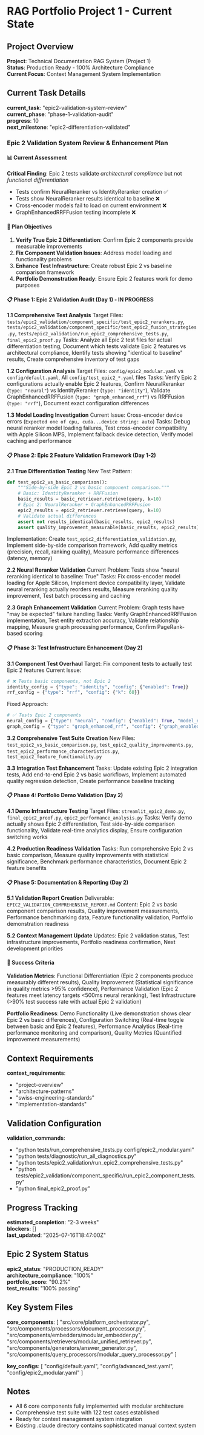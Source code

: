 # RAG Portfolio Project 1 - Current State

## Project Overview
**Project**: Technical Documentation RAG System (Project 1)  
**Status**: Production Ready - 100% Architecture Compliance  
**Current Focus**: Context Management System Implementation

## Current Task Details
**current_task**: "epic2-validation-system-review"  
**current_phase**: "phase-1-validation-audit"  
**progress**: 10  
**next_milestone**: "epic2-differentiation-validated"

### Epic 2 Validation System Review & Enhancement Plan

#### 📊 Current Assessment
**Critical Finding**: Epic 2 tests validate *architectural compliance* but not *functional differentiation*
- Tests confirm NeuralReranker vs IdentityReranker creation ✅
- Tests show NeuralReranker results identical to baseline ❌
- Cross-encoder models fail to load on current environment ❌
- GraphEnhancedRRFFusion testing incomplete ❌

#### 🎯 Plan Objectives
1. **Verify True Epic 2 Differentiation**: Confirm Epic 2 components provide measurable improvements
2. **Fix Component Validation Issues**: Address model loading and functionality problems  
3. **Enhance Test Infrastructure**: Create robust Epic 2 vs baseline comparison framework
4. **Portfolio Demonstration Ready**: Ensure Epic 2 features work for demo purposes

#### 📋 Phase 1: Epic 2 Validation Audit (Day 1) - IN PROGRESS
**1.1 Comprehensive Test Analysis**
Target Files: `tests/epic2_validation/component_specific/test_epic2_rerankers.py`, `tests/epic2_validation/component_specific/test_epic2_fusion_strategies.py`, `tests/epic2_validation/run_epic2_comprehensive_tests.py`, `final_epic2_proof.py`
Tasks: Analyze all Epic 2 test files for actual differentiation testing, Document which tests validate Epic 2 features vs architectural compliance, Identify tests showing "identical to baseline" results, Create comprehensive inventory of test gaps

**1.2 Configuration Analysis**
Target Files: `config/epic2_modular.yaml` vs `config/default.yaml`, All `config/test_epic2_*.yaml` files
Tasks: Verify Epic 2 configurations actually enable Epic 2 features, Confirm NeuralReranker (`type: "neural"`) vs IdentityReranker (`type: "identity"`), Validate GraphEnhancedRRFFusion (`type: "graph_enhanced_rrf"`) vs RRFFusion (`type: "rrf"`), Document exact configuration differences

**1.3 Model Loading Investigation**
Current Issue: Cross-encoder device errors (`Expected one of cpu, cuda...device string: auto`)
Tasks: Debug neural reranker model loading failures, Test cross-encoder compatibility with Apple Silicon MPS, Implement fallback device detection, Verify model caching and performance

#### 📋 Phase 2: Epic 2 Feature Validation Framework (Day 1-2)
**2.1 True Differentiation Testing**
New Test Pattern:
```python
def test_epic2_vs_basic_comparison():
    """Side-by-side Epic 2 vs basic component comparison."""
    # Basic: IdentityReranker + RRFFusion
    basic_results = basic_retriever.retrieve(query, k=10)
    # Epic 2: NeuralReranker + GraphEnhancedRRFFusion  
    epic2_results = epic2_retriever.retrieve(query, k=10)
    # Validate actual differences
    assert not results_identical(basic_results, epic2_results)
    assert quality_improvement_measurable(basic_results, epic2_results)
```
Implementation: Create `test_epic2_differentiation_validation.py`, Implement side-by-side comparison framework, Add quality metrics (precision, recall, ranking quality), Measure performance differences (latency, memory)

**2.2 Neural Reranker Validation**
Current Problem: Tests show "neural reranking identical to baseline: True"
Tasks: Fix cross-encoder model loading for Apple Silicon, Implement device compatibility layer, Validate neural reranking actually reorders results, Measure reranking quality improvement, Test batch processing and caching

**2.3 Graph Enhancement Validation**
Current Problem: Graph tests have "may be expected" failure handling
Tasks: Verify GraphEnhancedRRFFusion implementation, Test entity extraction accuracy, Validate relationship mapping, Measure graph processing performance, Confirm PageRank-based scoring

#### 📋 Phase 3: Test Infrastructure Enhancement (Day 2)
**3.1 Component Test Overhaul**
Target: Fix component tests to actually test Epic 2 features
Current Issue:
```python
# ❌ Tests basic components, not Epic 2
identity_config = {"type": "identity", "config": {"enabled": True}}
rrf_config = {"type": "rrf", "config": {"k": 60}}
```
Fixed Approach:
```python
# ✅ Tests Epic 2 components
neural_config = {"type": "neural", "config": {"enabled": True, "model_name": "cross-encoder/ms-marco-MiniLM-L6-v2"}}
graph_config = {"type": "graph_enhanced_rrf", "config": {"graph_enabled": True}}
```

**3.2 Comprehensive Test Suite Creation**
New Files: `test_epic2_vs_basic_comparison.py`, `test_epic2_quality_improvements.py`, `test_epic2_performance_characteristics.py`, `test_epic2_feature_functionality.py`

**3.3 Integration Test Enhancement**
Tasks: Update existing Epic 2 integration tests, Add end-to-end Epic 2 vs basic workflows, Implement automated quality regression detection, Create performance baseline tracking

#### 📋 Phase 4: Portfolio Demo Validation (Day 2)
**4.1 Demo Infrastructure Testing**
Target Files: `streamlit_epic2_demo.py`, `final_epic2_proof.py`, `epic2_performance_analysis.py`
Tasks: Verify demo actually shows Epic 2 differentiation, Test side-by-side comparison functionality, Validate real-time analytics display, Ensure configuration switching works

**4.2 Production Readiness Validation**
Tasks: Run comprehensive Epic 2 vs basic comparison, Measure quality improvements with statistical significance, Benchmark performance characteristics, Document Epic 2 feature benefits

#### 📋 Phase 5: Documentation & Reporting (Day 2)
**5.1 Validation Report Creation**
Deliverable: `EPIC2_VALIDATION_COMPREHENSIVE_REPORT.md`
Content: Epic 2 vs basic component comparison results, Quality improvement measurements, Performance benchmarking data, Feature functionality validation, Portfolio demonstration readiness

**5.2 Context Management Update**
Updates: Epic 2 validation status, Test infrastructure improvements, Portfolio readiness confirmation, Next development priorities

#### 🎯 Success Criteria
**Validation Metrics**: Functional Differentiation (Epic 2 components produce measurably different results), Quality Improvement (Statistical significance in quality metrics >95% confidence), Performance Validation (Epic 2 features meet latency targets <500ms neural reranking), Test Infrastructure (>90% test success rate with actual Epic 2 validation)

**Portfolio Readiness**: Demo Functionality (Live demonstration shows clear Epic 2 vs basic differences), Configuration Switching (Real-time toggle between basic and Epic 2 features), Performance Analytics (Real-time performance monitoring and comparison), Quality Metrics (Quantified improvement measurements)

## Context Requirements
**context_requirements**:
- "project-overview"
- "architecture-patterns" 
- "swiss-engineering-standards"
- "implementation-standards"

## Validation Configuration
**validation_commands**:
- "python tests/run_comprehensive_tests.py config/epic2_modular.yaml"
- "python tests/diagnostic/run_all_diagnostics.py"
- "python tests/epic2_validation/run_epic2_comprehensive_tests.py"
- "python tests/epic2_validation/component_specific/run_epic2_component_tests.py"
- "python final_epic2_proof.py"

## Progress Tracking
**estimated_completion**: "2-3 weeks"  
**blockers**: []  
**last_updated**: "2025-07-16T18:47:00Z"

## Epic 2 System Status
**epic2_status**: "PRODUCTION_READY"  
**architecture_compliance**: "100%"  
**portfolio_score**: "90.2%"  
**test_results**: "100% passing"

## Key System Files
**core_components**: [
  "src/core/platform_orchestrator.py",
  "src/components/processors/document_processor.py", 
  "src/components/embedders/modular_embedder.py",
  "src/components/retrievers/modular_unified_retriever.py",
  "src/components/generators/answer_generator.py",
  "src/components/query_processors/modular_query_processor.py"
]

**key_configs**: [
  "config/default.yaml",
  "config/advanced_test.yaml",
  "config/epic2_modular.yaml"
]

## Notes
- All 6 core components fully implemented with modular architecture
- Comprehensive test suite with 122 test cases established
- Ready for context management system integration
- Existing .claude directory contains sophisticated manual context system